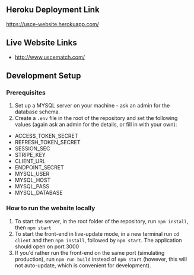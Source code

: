 ## Heroku Deployment Link 
https://usce-website.herokuapp.com/

## Live Website Links
- http://www.uscematch.com/

## Development Setup

### Prerequisites
1. Set up a MYSQL server on your machine - ask an admin for the database schema.
2. Create a `.env` file in the root of the repository and set the following values (again ask an admin for the details, or fill in with your own):
- ACCESS_TOKEN_SECRET
- REFRESH_TOKEN_SECRET
- SESSION_SEC
- STRIPE_KEY
- CLIENT_URL
- ENDPOINT_SECRET
- MYSQL_USER
- MYSQL_HOST
- MYSQL_PASS
- MYSQL_DATABASE


### How to run the website locally
1. To start the server, in the root folder of the repository, run `npm install`, then `npm start`
2. To start the front-end in live-update mode, in a new terminal run `cd client` and then `npm install`, followed by `npm start`. The application should open on port 3000
3. If you'd rather run the front-end on the same port (simulating production), run `npm run build` instead of `npm start` (however, this will not auto-update, which is convenient for development).
